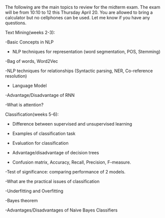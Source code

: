 
The following are the main topics to review for the midterm exam. The exam will be from 10:10 to 12 this Thursday April 20. You are allowed to bring a calculator but no cellphones can be used. Let me know if you have any questions.



Text Mining(weeks 2-3):

-Basic Concepts in NLP

- NLP techniques for representation (word segmentation, POS, Stemming)

-Bag of words, Word2Vec

-NLP techniques for relationships (Syntactic parsing, NER, Co-reference resolution)

- Language Model

-Advantage/Disadvantage of RNN

-What is attention?



Classification(weeks 5-6):

- Difference between supervised and unsupervised learning

- Examples of classification task

- Evaluation for classification

- Advantage/disadvantage of decision trees

- Confusion matrix, Accuracy, Recall, Precision, F-measure.

-Test of significance: comparing performance of 2 models.

-What are the practical issues of classification

-Underfitting and Overfitting

-Bayes theorem

-Advantages/Disadvantages of Naive Bayes Classifiers